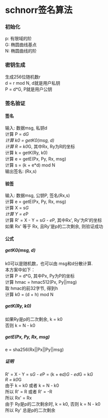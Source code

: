 # schnorr签名算法

### 初始化
p: 有限域的阶 <br>
G: 椭圆曲线基点 <br>
N: 椭圆曲线的阶 <br>

### 密钥生成
生成256位随机数r <br>
d = r mod N, d就是用户私钥 <br>
P = d*G, P就是用户公钥  <br>

### 签名验证
#### 签名
输入: 数据msg, 私钥d <br>
计算 P = d*G <br>
计算 k0 = getK0(msg, d) <br>
计算 R = k0*G, 其中Rx, Ry为R的坐标 <br>
计算 k = getK(Ry, k0) <br>
计算 e = getE(Px, Py, Rx, msg) <br>
计算 s = (k + e*d) mod N <br>
输出签名: (Rx,s)

#### 验签
输入: 数据msg, 公钥P, 签名(Rx,s) <br>
计算 e = getE(Px, Py, Rx, msg) <br>
计算 X = s*G <br>
计算 Y = e*P <br>
计算 R' = X - Y = s*G - e*P, 其中Rx', Ry'为R'的坐标 <br>
如果 Rx' 等于 Rx, 且Ry'是p的二次剩余, 则验证成功 <br>

#### 公式
##### getK0(msg, d)
k0可以是随机数，也可以由 msg和d分散计算. <br>
本方案中如下： <br>
计算 P = d*G, 其中Px, Py为P的坐标 <br>
计算 hmac = hmac512(Px, Py||msg)  <br>
取 hmac的前32字节, 得到h  <br>
计算 k0 = (d + h) mod N <br>

##### getK(Ry, k0)
如果Ry是p的二次剩余, k = k0 <br>
否则 k = N - k0  <br>

##### getE(Px, Py, Rx, msg)
e = sha256(Rx||Px||Py||msg)  <br>

##### 证明
R' = X - Y = s*G - e*P = (k + e*d)*G - e*d*G = k*G  <br>
R = k0*G        <br>
由于 k = k0 或者 k = N - k0 <br>
所以 R' = R 或者 R' = -R <br>
所以 Rx' = Rx <br>
由于 Ry是p的二次剩余时, k = k0, 否则 k = N - k0 <br>
所以 Ry' 总是p的二次剩余 <br>


